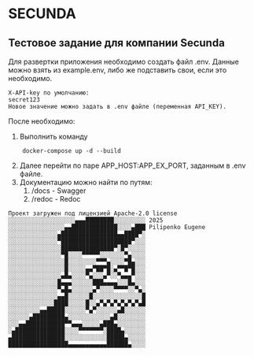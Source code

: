 # SECUNDA
## Тестовое задание для компании Secunda

Для развертки приложения необходимо создать файл .env.
Данные можно взять из example.env, либо же подставить свои,
если это необходимо.

```
X-API-key по умолчанию:
secret123
Новое значение можно задать в .env файле (переменная API_KEY).
```

После необходимо:
1. Выполнить команду 
``` shell
    docker-compose up -d --build
```
2. Далее перейти по паре APP_HOST:APP_EX_PORT, заданным в .env файле.
3. Документацию можно найти по путям:
   1. /docs - Swagger
   2. /redoc - Redoc 

```
Проект загружен под лицензией Apache-2.0 license
░░░░░░░░░░░░░░░░░░░▄▄▄████████░░░░░░░░░ 2025
░░░░░░░░░░░░░░░░▄▄█████████████░░░░▄███ Pilipenko Eugene
░░░░░░░░░░░░░░▄████████████████▄▄████▀░
░░░░░░░░░░░░░░▀████████████████████▀░░░
░░░░░░░░░░░░░░░███████████████▀░█▀░░░░░
░░░░░░░░░░░░░░░▀█░░░░▀▀▀▀▀░░░░░░░▀▄░░░░
░░░░░░░░░░░░░░░░█░░░░░░░░▀▀▀▄░░░░▀█▄░░░
░░░░░░░░░░░░░░░░█░░░░░▄▄▀██▀█░▄▀▀█▀█░░░
░░░░░░░░░░░░░░░▄█▄░░░░▀▄░░░▄▀░░▀▄▄▄▀░░░
░░░░░░░░░░░░░░█▄▄▄░░░░░░███▄▄▄▄░░░█▄░░░
░░░░░░░░░░░░░░▀▄█▄░░░░░░▄▀░░░░▀▀▀▀░░▀▄░
░░░░░░░░░░░░░░▄▄█░░░░░░█░░░░░░░░░░░░░░█
░░░░░░░░░░░░░████░░░░░█░░▄▀▄▀▄▀▄▀▄▀▄▀▄█
░░░░░░░░░▄▄█████░░░░░░▀▄▀░░░░░░▄█░░░░░░
░░░░░░▄█████████▄░░░░░░░░░░░░▄█░░░░░░░░
░░░▄▄███████████▀▀▄▄▄░░░░░▄███▄░░░░░░░░
░▄██████████████░░░░▀▀▀▀▀▀▀░████▄░░░░░░
▄███████████████░░░░░░░░░░░░█████▄░░░░░
█████████████████▄▄▄▄▄▄▄▄▄▄▄██████▄░░░░
```
